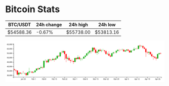 # Bitcoin Stats

BTC/USDT|24h change|24h high|24h low|
|---|---|---|---|
|$54588.36|-0.67%|$55738.00|$53813.16|

<img src="./chart.svg">
